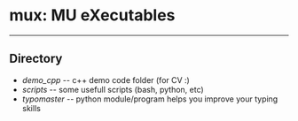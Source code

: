 # mux: MU eXecutables

---

## Directory

* *demo_cpp* -- c++ demo code folder (for CV :)
* *scripts* -- some usefull scripts (bash, python, etc)
* *typomaster* -- python module/program helps you improve your typing skills
